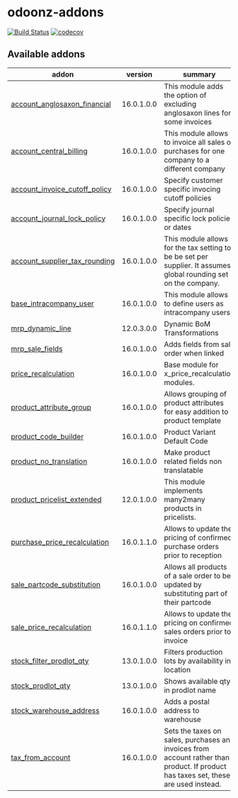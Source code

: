 # odoonz-addons

[![Build Status](https://travis-ci.org/odoonz/odoonz-addons.svg?branch=13.0)](https://travis-ci.org/odoonz/odoonz-addons?branch=13.0)
[![codecov](https://codecov.io/gh/odoonz/odoonz-addons/branch/13.0/graph/badge.svg)](https://codecov.io/gh/odoonz/odoonz-addons/branch/13.0)

[//]: # "addons"

## Available addons

| addon                                                           | version    | summary                                                                                                                             |
|-----------------------------------------------------------------|------------|-------------------------------------------------------------------------------------------------------------------------------------|
| [account_anglosaxon_financial](account_anglosaxon_financial/)   | 16.0.1.0.0 | This module adds the option of excluding anglosaxon lines for some invoices                                                         |
| [account_central_billing](account_central_billing/)             | 16.0.1.0.0 | This module allows to invoice all sales or purchases for one company to a different company                                         |
| [account_invoice_cutoff_policy](account_invoice_cutoff_policy/) | 16.0.1.0.0 | Specify customer specific invocing cutoff policies                                                                                  |
| [account_journal_lock_policy](account_journal_lock_policy/)     | 16.0.1.0.0 | Specify journal specific lock policies or dates                                                                                     |
| [account_supplier_tax_rounding](account_supplier_tax_rounding/) | 16.0.1.0.0 | This module allows for the tax setting to be be set per supplier. It assumes global rounding set on the company.                    |
| [base_intracompany_user](base_intracompany_user/)               | 16.0.1.0.0 | This module allows to define users as intracompany users.                                                                          |
| [mrp_dynamic_line](mrp_dynamic_line/)                           | 12.0.3.0.0 | Dynamic BoM Transformations                                                                                                         |
| [mrp_sale_fields](mrp_sale_fields/)                             | 16.0.1.0.0 | Adds fields from sale order when linked                                                                                             |
| [price_recalculation](price_recalculation/)                     | 16.0.1.0.0 | Base module for x_price_recalculation modules.                                                                                      |
| [product_attribute_group](product_attribute_group/)             | 16.0.1.0.0 | Allows grouping of product attributes for easy addition to a product template                                                       |
| [product_code_builder](product_code_builder/)                   | 16.0.1.0.0 | Product Variant Default Code                                                                                                        |
| [product_no_translation](product_no_translation/)               | 16.0.1.0.0 | Make product related fields non translatable                                                                                        |
| [product_pricelist_extended](product_pricelist_extended/)       | 12.0.1.0.0 | This module implements many2many products in pricelists.                                                                            |
| [purchase_price_recalculation](purchase_price_recalculation/)   | 16.0.1.1.0 | Allows to update the pricing of confirmed purchase orders prior to reception                                                        |
| [sale_partcode_substitution](sale_partcode_substitution/)       | 16.0.1.0.0 | Allows all products of a sale order to be updated by substituting part of their partcode                                            |
| [sale_price_recalculation](sale_price_recalculation/)           | 16.0.1.1.0 | Allows to update the pricing on confirmed sales orders prior to invoice                                                             |
| [stock_filter_prodlot_qty](stock_filter_prodlot_qty/)           | 13.0.1.0.0 | Filters production lots by availability in location                                                                                 |
| [stock_prodlot_qty](stock_prodlot_qty/)                         | 13.0.1.0.0 | Shows available qty in prodlot name                                                                                                 |
| [stock_warehouse_address](stock_warehouse_address/)             | 16.0.1.0.0 | Adds a postal address to warehouse                                                                                                  |
| [tax_from_account](tax_from_account/)                           | 16.0.1.0.0 | Sets the taxes on sales, purchases and invoices from account rather than product. If product has taxes set, these are used instead. |

[//]: # "end addons"
